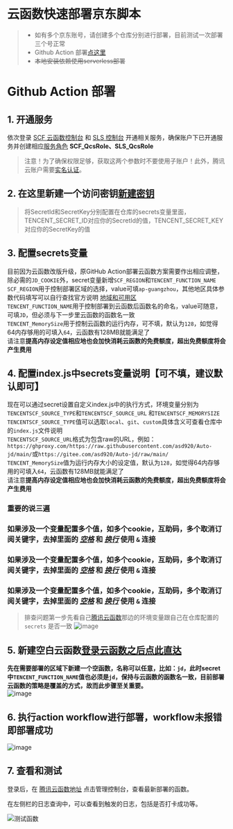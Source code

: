 
# 云函数快速部署京东脚本
> - 如有多个京东账号，请创建多个仓库分别进行部署，目前测试一次部署三个号正常
> - Github Action 部署[点这里](tencentscf.md#github-action-部署)
> - ~~本地安装依赖使用serverless部署~~

# Github Action 部署
## 1. 开通服务

依次登录 [SCF 云函数控制台](https://console.cloud.tencent.com/scf) 和 [SLS 控制台](https://console.cloud.tencent.com/sls) 开通相关服务，确保账户下已开通服务并创建相应[服务角色](https://console.cloud.tencent.com/cam/role) **SCF_QcsRole、SLS_QcsRole**

> 注意！为了确保权限足够，获取这两个参数时不要使用子账户！此外，腾讯云账户需要[实名认证](https://console.cloud.tencent.com/developer/auth)。

## 2. 在这里新建一个访问密钥[新建密钥](https://console.cloud.tencent.com/cam/capi)
> 将SecretId和SecretKey分别配置在仓库的secrets变量里面， TENCENT_SECRET_ID对应你的SecretId的值，TENCENT_SECRET_KEY对应你的SecretKey的值

## 3. 配置secrets变量

目前因为云函数改版升级，原GitHub Action部署云函数方案需要作出相应调整，除必需的`JD_COOKIE`外，secret变量新增`SCF_REGION`和`TENCENT_FUNCTION_NAME`  
`SCF_REGION`用于控制部署区域的选择，value可填`ap-guangzhou`，其他地区具体参数代码填写可以自行查找官方说明 [地域和可用区](https://cloud.tencent.com/document/product/213/6091)  
`TENCENT_FUNCTION_NAME`用于控制部署到云函数后函数名的命名，value可随意，可填`JD`，但必须与下一步里云函数的函数名一致  
`TENCENT_MemorySize`用于控制云函数的运行内存，可不填，默认为`128`，如觉得64内存够用的可填入`64`，云函数有128MB就能满足了<br>
请注意**提高内存设定值相应地也会加快消耗云函数的免费额度，超出免费额度将会产生费用**

## 4. 配置index.js中secrets变量说明【可不填，建议默认即可】
现在可以通过secret设置自定义index.js中的执行方式，环境变量分别为`TENCENTSCF_SOURCE_TYPE`和`TENCENTSCF_SOURCE_URL`  和`TENCENTSCF_MEMORYSIZE`<br>
`TENCENTSCF_SOURCE_TYPE`值可以选取`local`、`git`、`custom`具体含义可查看仓库中的`index.js`文件说明  
`TENCENTSCF_SOURCE_URL`格式为包含raw的URL，例如：`https://ghproxy.com/https://raw.githubusercontent.com/asd920/Auto-jd/main/`或`https://gitee.com/asd920/Auto-jd/raw/main/`<br>
`TENCENT_MemorySize`值为运行内存大小的设定值，默认为`128`，如觉得64内存够用的可填入`64`，云函数有128MB就能满足了<br>
请注意**提高内存设定值相应地也会加快消耗云函数的免费额度，超出免费额度将会产生费用**


### __重要的说三遍__   
### 如果涉及一个变量配置多个值，如多个cookie，互助码，多个取消订阅关键字，去掉里面的 *__[空格]()__* 和 __*[换行]()*__ 使用 `&` 连接   
### 如果涉及一个变量配置多个值，如多个cookie，互助码，多个取消订阅关键字，去掉里面的 *__[空格]()__* 和 __*[换行]()*__ 使用 `&` 连接   
### 如果涉及一个变量配置多个值，如多个cookie，互助码，多个取消订阅关键字，去掉里面的 *__[空格]()__* 和 __*[换行]()*__ 使用 `&` 连接   
> 排查问题第一步先看自己[腾讯云函数](https://console.cloud.tencent.com/scf/list-detail?rid=5&ns=default&id=jd)那边的环境变量跟自己在仓库配置的 `secrets` 是否一致
![image](https://user-images.githubusercontent.com/6993269/99937191-06617680-2da0-11eb-99ea-033f2c655683.png)

## 5. 新建空白云函数[登录云函数之后点此直达](https://console.cloud.tencent.com/scf/list-create?rid=1&ns=default&functionName=jd&createType=empty)

**先在需要部署的区域下新建一个空函数，名称可以任意，比如：`jd`，此时secret中`TENCENT_FUNCTION_NAME`值也必须是`jd`，保持与云函数的函数名一致，目前部署云函数的策略是覆盖的方式，故而此步骤至关重要。**  
![image](https://user-images.githubusercontent.com/26343559/113259916-40b7c300-9300-11eb-8771-87f8bfd76707.jpg)


## 6. 执行action workflow进行部署，workflow未报错即部署成功


![image](https://user-images.githubusercontent.com/6993269/99513289-6a152980-29c5-11eb-9266-3f56ba13d3b2.png)
## 7. 查看和测试
登录后，在 [腾讯云函数地址](https://console.cloud.tencent.com/scf/index) 点击管理控制台，查看最新部署的函数。

在左侧栏的日志查询中，可以查看到触发的日志，包括是否打卡成功等。

![测试函数](https://user-images.githubusercontent.com/6993269/99628053-5a9eea80-2a70-11eb-906f-f1d5ea2bfa3a.png)
